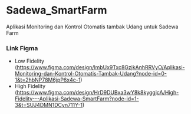 # Sadewa_SmartFarm
Aplikasi Monitoring dan Kontrol Otomatis tambak Udang untuk Sadewa Farm


### Link Figma
* Low Fidelity (https://www.figma.com/design/lmbUx9Txc8GzjkAnhRRVyO/Aplikasi-Monitoring-dan-Kontrol-Otomatis-Tambak-Udang?node-id=0-1&t=2hbNP78M6jpP6x4c-1)
* High Fidelity (https://www.figma.com/design/HrD9DUBxa3wY8k8kyggjcA/High-Fidelity---Aplikasi-Sadewa-SmartFarm?node-id=1-3&t=SUJ4DMN1DCyn711Y-1)

